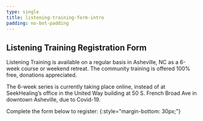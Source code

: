 ```yaml
---
type: single
title: listening-training-form-intro
padding: no-bot-padding
---
```


## Listening Training Registration Form

Listening Training is available on a regular basis in Asheville, NC as a 6-week course or weekend retreat. The community training is offered 100% free, donations appreciated.

The 6-week series is currently taking place online, instead of at SeekHealing’s office in the United Way building at 50 S. French Broad Ave in downtown Asheville, due to Covid-19.

Complete the form below to register:
{:style="margin-bottom: 30px;"}
